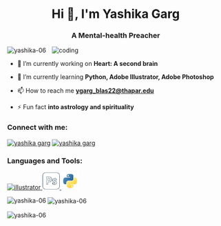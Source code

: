 <h1 align="center">Hi 👋, I'm Yashika Garg</h1>
<h3 align="center">A Mental-health Preacher</h3>
<img align= "right" width=400 alt="coding" src="https://media.tenor.com/vneArmHPFCEAAAAM/health-mtv.gif"

<p align="left"> <img src="https://komarev.com/ghpvc/?username=yashika-06&label=Profile%20views&color=0e75b6&style=flat" alt="yashika-06" /> </p>

- 🔭 I’m currently working on **Heart: A second brain**

- 🌱 I’m currently learning **Python, Adobe Illustrator, Adobe Photoshop**

- 📫 How to reach me **ygarg_blas22@thapar.edu**

- ⚡ Fun fact **into astrology and spirituality**

<h3 align="left">Connect with me:</h3>
<p align="left">
<a href="https://linkedin.com/in/yashika garg" target="blank"><img align="center" src="https://raw.githubusercontent.com/rahuldkjain/github-profile-readme-generator/master/src/images/icons/Social/linked-in-alt.svg" alt="yashika garg" height="30" width="40" /></a>
<a href="https://fb.com/yashika garg" target="blank"><img align="center" src="https://raw.githubusercontent.com/rahuldkjain/github-profile-readme-generator/master/src/images/icons/Social/facebook.svg" alt="yashika garg" height="30" width="40" /></a>
</p>

<h3 align="left">Languages and Tools:</h3>
<p align="left"> <a href="https://www.adobe.com/in/products/illustrator.html" target="_blank" rel="noreferrer"> <img src="https://www.vectorlogo.zone/logos/adobe_illustrator/adobe_illustrator-icon.svg" alt="illustrator" width="40" height="40"/> </a> <a href="https://www.photoshop.com/en" target="_blank" rel="noreferrer"> <img src="https://raw.githubusercontent.com/devicons/devicon/master/icons/photoshop/photoshop-line.svg" alt="photoshop" width="40" height="40"/> </a> <a href="https://www.python.org" target="_blank" rel="noreferrer"> <img src="https://raw.githubusercontent.com/devicons/devicon/master/icons/python/python-original.svg" alt="python" width="40" height="40"/> </a> </p>

<p><img align="left" src="https://github-readme-stats.vercel.app/api/top-langs?username=yashika-06&show_icons=true&locale=en&layout=compact" alt="yashika-06" /></p>

<p>&nbsp;<img align="center" src="https://github-readme-stats.vercel.app/api?username=yashika-06&show_icons=true&locale=en" alt="yashika-06" /></p>

<p><img align="center" src="https://github-readme-streak-stats.herokuapp.com/?user=yashika-06&" alt="yashika-06" /></p>
